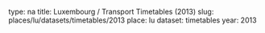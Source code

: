 type: na
title: Luxembourg / Transport Timetables (2013)
slug: places/lu/datasets/timetables/2013
place: lu
dataset: timetables
year: 2013

